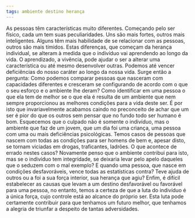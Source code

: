 ```yaml
---
tags: ambiente destino herança
---
```

As pessoas têm características muito diferentes. Começando pelo ser físico, cada um tem suas peculiaridades. Uns são mais fortes, outros mais inteligentes. Alguns têm mais habilidade de se relacionar com as pessoas, outros são mais tímidos. Estas diferenças, que começam da herança individual, se alteram à medida que o indivíduo vai aprendendo ao longo da vida. O aprendizado, a vivência, pode ajudar o ser a alterar uma característica ou até mesmo desenvolver outras. Podemos até vencer deficiências do nosso caráter ao longo da nossa vida.
Surge então a pergunta: Como podemos comparar pessoas que nasceram com capacidades diferentes e cresceram se configurando de acordo com o que o seu esforço e o ambiente lhe deram? Como identificar em uma pessoa o que ela tem de melhor se o que ela é resulta de um ambiente que nem sempre proporcionou as melhores condições para a vida deste ser. É por isto que invariavelmente acabamos caindo no preconceito de achar que um ser é pior do que os outros sem pensar que no fundo todo ser humano é bom. Esquecemos que o culpado não é somente o indivíduo, mas o ambiente que faz de um jovem, que um dia foi uma criança, uma pessoa com uma ou mais deficiências psicológicas.
Temos casos de pessoas que nascem com todas as condições para ser homens de bem e, apesar disto, se tornam viciadas em drogas, traficantes, ladrões. O que acontece de errado nestes casos? Novamente penso que o ambiente contribui para isto, mas se o indivíduo tem integridade, se deixaria levar pelo apelo daqueles que o seduzem com o mal exemplo? E quando uma pessoa, que nasce em condições desfavoráveis, vence todas as estatísticas contra? Teve ajuda de outros ou a foi a sua força interior, sua herança que agiu?
Enfim, é difícil estabelecer as causas que levam a um destino desfavorável ou favorável para uma pessoa, no entanto, temos a certeza de que a luta do indivíduo é a única força, cujo controle está ao alcance do próprio ser. Esta luta pode certamente contribuir para que tenhamos um futuro melhor, que tenhamos a alegria de triunfar a despeito de tantas adversidades.

